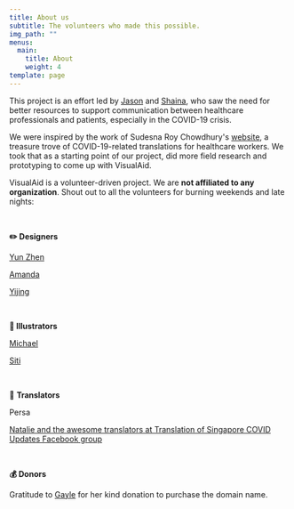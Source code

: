 ```yaml
---
title: About us
subtitle: The volunteers who made this possible.
img_path: ""
menus:
  main:
    title: About
    weight: 4
template: page
---
```

This project is an effort led by [Jason](https://jasonleow.carrd.co/) and [Shaina](https://sg.linkedin.com/in/shainatan-service-ux-design), who saw the need for better resources to support communication between healthcare professionals and patients, especially in the COVID-19 crisis. 

We were inspired by the work of Sudesna Roy Chowdhury's [website](https://sudesnaroychowdhury.wixsite.com/covid), a treasure trove of COVID-19-related translations for healthcare workers. We took that as a starting point of our project, did more field research and prototyping to come up with VisualAid.

VisualAid is a volunteer-driven project. We are **not affiliated to any organization**. Shout out to all the volunteers for burning weekends and late nights:

<br/>

**✏️ Designers**[](https://sg.linkedin.com/in/shainatan-service-ux-design)

[Yun Zhen](https://sg.linkedin.com/in/yun-zhen-choy-93a8837a)

[Amanda](https://sg.linkedin.com/in/amandarielle)

[Yijing](https://sg.linkedin.com/in/yijingchoy)

<br/>

**🎨 Illustrators**

[Michael](https://www.behance.net/michaelhuyouren)

[Siti](http://sitizuraidah.carbonmade.com/)

<br/>

💬 **Translators**

Persa

[Natalie and the awesome translators at Translation of Singapore COVID Updates Facebook group](https://www.facebook.com/sgtranslationcovid/)

<br/>

**💰 Donors**

Gratitude to [Gayle](https://sg.linkedin.com/in/gaylegoh) for her kind donation to purchase the domain name.